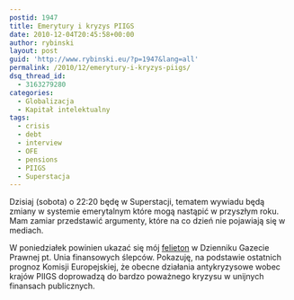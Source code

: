 ```yaml
---
postid: 1947
title: Emerytury i kryzys PIIGS
date: 2010-12-04T20:45:58+00:00
author: rybinski
layout: post
guid: 'http://www.rybinski.eu/?p=1947&lang=all'
permalink: /2010/12/emerytury-i-kryzys-piigs/
dsq_thread_id:
  - 3163279280
categories:
  - Globalizacja
  - Kapitał intelektualny
tags:
  - crisis
  - debt
  - interview
  - OFE
  - pensions
  - PIIGS
  - Superstacja
---
```

Dzisiaj (sobota) o 22:20 będę w Superstacji, tematem wywiadu będą zmiany w systemie emerytalnym które mogą nastąpić w przyszłym roku. Mam zamiar przedstawić argumenty, które na co dzień nie pojawiają się w mediach.

W poniedziałek powinien ukazać się mój [felieton](http://forsal.pl/artykuly/469803,rybinski_unia_finansowych_slepcow.html) w Dzienniku Gazecie Prawnej pt. Unia finansowych ślepców. Pokazuję, na podstawie ostatnich prognoz Komisji Europejskiej, że obecne działania antykryzysowe wobec krajów PIIGS doprowadzą do bardzo poważnego kryzysu w unijnych finansach publicznych.
